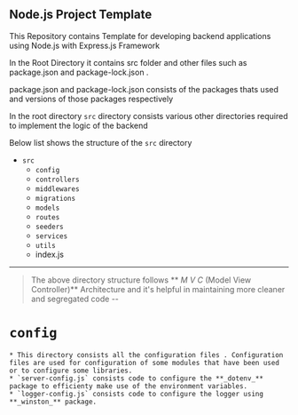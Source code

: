 ## Node.js Project Template 

This Repository contains Template for developing backend applications using Node.js with Express.js Framework

In the Root Directory it contains src folder and other files such as package.json and package-lock.json .

package.json and package-lock.json consists of the packages thats used and versions of those packages respectively

In the root directory `src` directory consists various other directories required to implement the logic of the backend 

Below list shows the structure of the `src` directory

* `src`
    * `config`
    * `controllers`
    * `middlewares`
    * `migrations`
    * `models`
    * `routes`
    * `seeders`
    * `services`
    * `utils`
    * index.js
---
> The above directory structure follows ** _M V C_ (Model View Controller)** Architecture and it's helpful in maintaining more cleaner and segregated code
--
# `config`
    * This directory consists all the configuration files . Configuration files are used for configuration of some modules that have been used or to configure some libraries.
    * `server-config.js` consists code to configure the **_dotenv_** package to efficienty make use of the environment variables.
    * `logger-config.js` consists code to configure the logger using **_winston_** package.
  